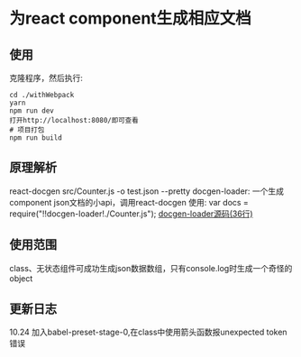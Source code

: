 # 为react component生成相应文档  
## 使用
克隆程序，然后执行:
```
cd ./withWebpack
yarn
npm run dev
打开http://localhost:8080/即可查看
# 项目打包
npm run build
```
## 原理解析
react-docgen src/Counter.js -o test.json --pretty
docgen-loader: 一个生成component json文档的小api，调用react-docgen
使用: var docs = require("!!docgen-loader!./Counter.js");
[docgen-loader源码(36行)](https://github.com/eisisig/docgen-loader/blob/master/index.js)
## 使用范围
class、无状态组件可成功生成json数据数组，只有console.log时生成一个奇怪的object

## 更新日志
10.24 加入babel-preset-stage-0,在class中使用箭头函数报unexpected token错误